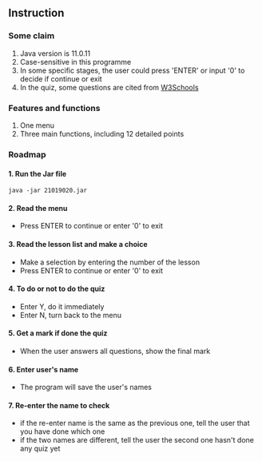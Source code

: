 ## Instruction

### Some claim

1. Java version is 11.0.11
2. Case-sensitive in this programme
3. In some specific stages, the user could press 'ENTER' or input '0' to decide if continue or exit
4. In the quiz, some questions are cited from [W3Schools](https://www.w3schools.com/quiztest/default.asp)

### Features and functions

1. One menu
2. Three main functions, including 12 detailed points

### Roadmap

#### 1. Run the Jar file

```
java -jar 21019020.jar
```

#### 2. Read the menu

- Press ENTER to continue or enter '0' to exit

#### 3. Read the lesson list and make a choice

- Make a selection by entering the number of the lesson
- Press ENTER to continue or enter '0' to exit

#### 4. To do or not to do the quiz

- Enter Y, do it immediately
- Enter N, turn back to the menu

#### 5. Get a mark if done the quiz

- When the user answers all questions, show the final mark

#### 6. Enter user's name

- The program will save the user's names

#### 7. Re-enter the name to check

- if the re-enter name is the same as the previous one, tell the user that you have done which one
- if the two names are different, tell the user the second one hasn't done any quiz yet
